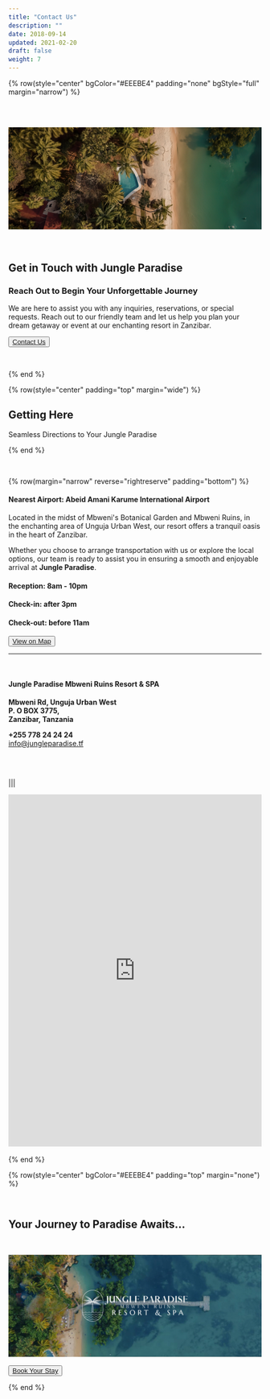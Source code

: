 ```yaml
---
title: "Contact Us"
description: ""
date: 2018-09-14
updated: 2021-02-20
draft: false
weight: 7
---
```


<!-- section 1 (header) -->

{% row(style="center" bgColor="#EEEBE4" padding="none" bgStyle="full" margin="narrow") %}

<br>

<br>

<div class="container mx-auto">

![Image](./img/contactus_header.webp#mx-auto)

<br />

## Get in Touch with Jungle Paradise

### Reach Out to Begin Your Unforgettable Journey

<p class="max-w-6xl mx-auto">We are here to assist you with any inquiries, reservations, or special requests. Reach out to our friendly team and let us help you plan your dream getaway or event at our enchanting resort in Zanzibar.</p>

<button><a href="mailto:info@jungleparadise.tf" target="_blank">Contact Us</a></button>

<br>
</div>

{% end %}

<div class="container mx-auto"> 

<!-- section 2 -->

{% row(style="center" padding="top" margin="wide") %}

## Getting Here

Seamless Directions to Your Jungle Paradise

{% end %}


<br>

{% row(margin="narrow" reverse="rightreserve" padding="bottom") %}

#### **Nearest Airport:** Abeid Amani Karume International Airport

Located in the midst of Mbweni's Botanical Garden and Mbweni Ruins, in the enchanting area of Unguja Urban West, our resort offers a tranquil oasis in the heart of Zanzibar. 

Whether you choose to arrange transportation with us or explore the local options, our team is ready to assist you in ensuring a smooth and enjoyable arrival at **Jungle Paradise**.

#### **Reception:** 8am - 10pm

#### **Check-in:** after 3pm

#### **Check-out:** before 11am

<button><a href="https://goo.gl/maps/aspoCwL4WjADUDx58" target="_blank">View on Map</a></button>



<hr class="w-1/2" />

<br>

#### Jungle Paradise Mbweni Ruins Resort & SPA

**Mbweni Rd, Unguja Urban West**<br>
**P. O BOX 3775,** <br>
**Zanzibar, Tanzania**<br>

**+255 778 24 24 24**<br>
<a href="mailto:info@jungleparadise.tf" target="_blank" style="color: #775840!important">info@jungleparadise.tf</a>

<br>
<br>

|||

<iframe src="https://www.google.com/maps/embed?pb=!1m14!1m8!1m3!1d15865.614525443263!2d39.2018475!3d-6.2103759!3m2!1i1024!2i768!4f13.1!3m3!1m2!1s0x0%3A0x4a79d84b9b2ea768!2sJungle%20Paradise%20Beach%20Resort%20%26%20Spa!5e0!3m2!1sen!2sua!4v1669044476911!5m2!1sen!2sua" width="100%" height="700" style="border:0; " allowfullscreen="" loading="lazy" referrerpolicy="no-referrer-when-downgrade" id="ae_iframe_tcxkp1qz"></iframe>

{% end %}

</div>

{% row(style="center" bgColor="#EEEBE4" padding="top" margin="none") %}

<br>

## Your Journey to Paradise Awaits...

<br>

![Image](./img/contactus_bottom.webp#fill)
<br>

<button><a href="https://hotels.cloudbeds.com/reservation/DNw5Ek#checkin=2023-08-16&checkout=2023-08-17" target="_blank">Book Your Stay</a></button>

{% end %}

<style>

</style>